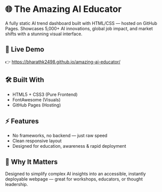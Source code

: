 # 🌐 The Amazing AI Educator

A fully static AI trend dashboard built with HTML/CSS — hosted on GitHub Pages. Showcases 5,000+ AI innovations, global job impact, and market shifts with a stunning visual interface.

## 🔗 Live Demo
👉 https://bharathk2498.github.io/amazing-ai-educator/

## 🛠 Built With
- HTML5 + CSS3 (Pure Frontend)
- FontAwesome (Visuals)
- GitHub Pages (Hosting)

## ⚡ Features
- No frameworks, no backend — just raw speed
- Clean responsive layout
- Designed for education, awareness & rapid deployment

## 📌 Why It Matters
Designed to simplify complex AI insights into an accessible, instantly deployable webpage — great for workshops, educators, or thought leadership.
